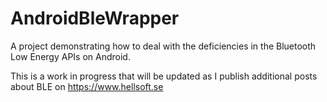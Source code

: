 # AndroidBleWrapper

A project demonstrating how to deal with the deficiencies in the Bluetooth Low Energy APIs on Android.

This is a work in progress that will be updated as I publish additional posts about BLE on https://www.hellsoft.se
